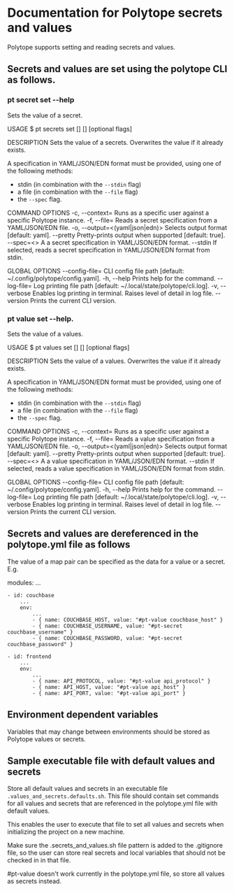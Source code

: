 # Documentation for Polytope secrets and values

Polytope supports setting and reading secrets and values. 

## Secrets and values are set using the polytope CLI as follows.  

### pt secret set --help          
Sets the value of a secret.

USAGE
  $ pt secrets set [<secret>] [<data>] [optional flags]

DESCRIPTION
  Sets the value of a secrets.
  Overwrites the value if it already exists.
  
  A specification in YAML/JSON/EDN format must be provided, using one of the
  following methods:
   - stdin (in combination with the `--stdin` flag)
   - a file (in combination with the `--file` flag)
   - the `--spec` flag.

COMMAND OPTIONS
  -c, --context=<context>          Runs as a specific user against a specific Polytope instance.
  -f, --file=<path>                Reads a secret specification from a YAML/JSON/EDN file.
  -o, --output=<(yaml|json|edn)>   Selects output format [default: yaml].
      --pretty                     Pretty-prints output when supported [default: true].
      --spec=<>                    A a secret specification in YAML/JSON/EDN format.
      --stdin                      If selected, reads a secret specification in YAML/JSON/EDN format from stdin.

GLOBAL OPTIONS
      --config-file=<path>   CLI config file path [default: ~/.config/polytope/config.yaml].
  -h, --help                 Prints help for the command.
      --log-file=<path>      Log printing file path [default: ~/.local/state/polytope/cli.log].
  -v, --verbose              Enables log printing in terminal. Raises level of detail in log file.
      --version              Prints the current CLI version.



### pt value set --help.
Sets the value of a values.

USAGE
  $ pt values set [<value>] [<data>] [optional flags]

DESCRIPTION
  Sets the value of a values.
  Overwrites the value if it already exists.
  
  A specification in YAML/JSON/EDN format must be provided, using one of the
  following methods:
   - stdin (in combination with the `--stdin` flag)
   - a file (in combination with the `--file` flag)
   - the `--spec` flag.

COMMAND OPTIONS
  -c, --context=<context>          Runs as a specific user against a specific Polytope instance.
  -f, --file=<path>                Reads a value specification from a YAML/JSON/EDN file.
  -o, --output=<(yaml|json|edn)>   Selects output format [default: yaml].
      --pretty                     Pretty-prints output when supported [default: true].
      --spec=<>                    A a value specification in YAML/JSON/EDN format.
      --stdin                      If selected, reads a value specification in YAML/JSON/EDN format from stdin.

GLOBAL OPTIONS
      --config-file=<path>   CLI config file path [default: ~/.config/polytope/config.yaml].
  -h, --help                 Prints help for the command.
      --log-file=<path>      Log printing file path [default: ~/.local/state/polytope/cli.log].
  -v, --verbose              Enables log printing in terminal. Raises level of detail in log file.
      --version              Prints the current CLI version.


## Secrets and values are dereferenced in the polytope.yml file as follows

The value of a map pair can be specified as the data for a value or a secret. E.g. 

modules: 
    ...

    - id: couchbase
        ... 
        env:
            ...
            - { name: COUCHBASE_HOST, value: "#pt-value couchbase_host" }
            - { name: COUCHBASE_USERNAME, value: "#pt-secret couchbase_username" }
            - { name: COUCHBASE_PASSWORD, value: "#pt-secret couchbase_password" }

    - id: frontend
        ...
        env: 
            ...
            - { name: API_PROTOCOL, value: "#pt-value api_protocol" }
            - { name: API_HOST, value: "#pt-value api_host" }
            - { name: API_PORT, value: "#pt-value api_port" }

        
## Environment dependent variables
Variables that may change between environments should be stored as Polytope values or secrets. 

## Sample executable file with default values and secrets

Store all default values and secrets in an executable file `.values_and_secrets.defaults.sh`. This file should contain set commands for all values and secrets that are
referenced in the polytope.yml file with default values. 

This enables the user to execute that file to set all values and secrets when initializing the project on a new machine. 

Make sure the .secrets_and_values.sh file pattern is added to the .gitignore file, so the user can store real secrets and local variables that should not be checked in in that file.

#pt-value doesn't work currently in the polytope.yml file, so store all values as secrets instead. 
